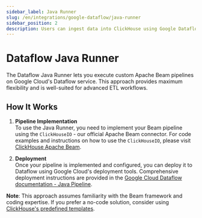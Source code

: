 ```yaml
---
sidebar_label: Java Runner
slug: /en/integrations/google-dataflow/java-runner
sidebar_position: 2
description: Users can ingest data into ClickHouse using Google Dataflow Java Runner
---
```


# Dataflow Java Runner

The Dataflow Java Runner lets you execute custom Apache Beam pipelines on Google Cloud's Dataflow service. This approach provides maximum flexibility and is well-suited for advanced ETL workflows.

## How It Works

1. **Pipeline Implementation**  
   To use the Java Runner, you need to implement your Beam pipeline using the `ClickHouseIO` - our official Apache Beam connector. For code examples and instructions on how to use the `ClickHouseIO`, please visit [ClickHouse Apache Beam](../../apache-beam).

2. **Deployment**  
   Once your pipeline is implemented and configured, you can deploy it to Dataflow using Google Cloud's deployment tools. Comprehensive deployment instructions are provided in the [Google Cloud Dataflow documentation - Java Pipeline](https://cloud.google.com/dataflow/docs/quickstarts/create-pipeline-java).

**Note**: This approach assumes familiarity with the Beam framework and coding expertise. If you prefer a no-code solution, consider using [ClickHouse's predefined templates](./templates).  